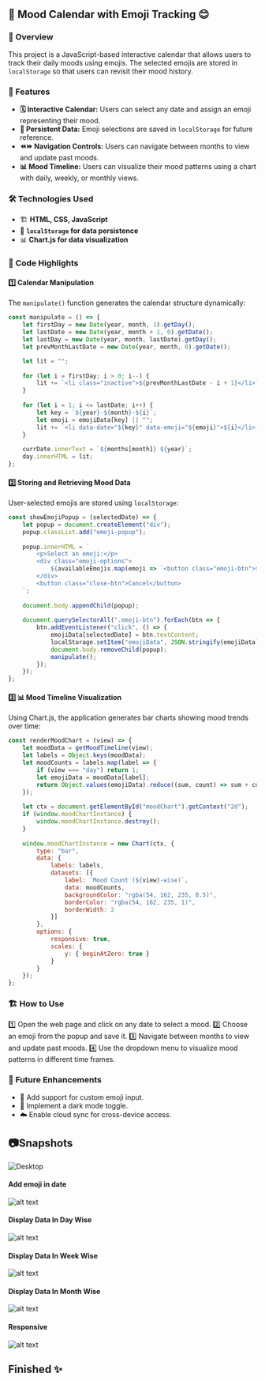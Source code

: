 ## 📅 Mood Calendar with Emoji Tracking 😊

### 🎯 Overview
This project is a JavaScript-based interactive calendar that allows users to track their daily moods using emojis. The selected emojis are stored in `localStorage` so that users can revisit their mood history.

### 🌟 Features
- **🗓 Interactive Calendar:** Users can select any date and assign an emoji representing their mood.
- **💾 Persistent Data:** Emoji selections are saved in `localStorage` for future reference.
- **⏪⏩ Navigation Controls:** Users can navigate between months to view and update past moods.
- **📊 Mood Timeline:** Users can visualize their mood patterns using a chart with daily, weekly, or monthly views.

### 🛠 Technologies Used
- 🏗 **HTML, CSS, JavaScript**
- 💾 **`localStorage` for data persistence**
- 📊 **Chart.js for data visualization**

### 📝 Code Highlights
#### 1️⃣ **Calendar Manipulation**
The `manipulate()` function generates the calendar structure dynamically:
```js
const manipulate = () => {
    let firstDay = new Date(year, month, 1).getDay();
    let lastDate = new Date(year, month + 1, 0).getDate();
    let lastDay = new Date(year, month, lastDate).getDay();
    let prevMonthLastDate = new Date(year, month, 0).getDate();

    let lit = "";
    
    for (let i = firstDay; i > 0; i--) {
        lit += `<li class="inactive">${prevMonthLastDate - i + 1}</li>`;
    }
    
    for (let i = 1; i <= lastDate; i++) {
        let key = `${year}-${month}-${i}`;
        let emoji = emojiData[key] || "";
        lit += `<li data-date="${key}" data-emoji="${emoji}">${i}</li>`;
    }
    
    currDate.innerText = `${months[month]} ${year}`;
    day.innerHTML = lit;
};
```
#### 2️⃣ **Storing and Retrieving Mood Data**
User-selected emojis are stored using `localStorage`:
```js
const showEmojiPopup = (selectedDate) => {
    let popup = document.createElement("div");
    popup.classList.add("emoji-popup");
    
    popup.innerHTML = `
        <p>Select an emoji:</p>
        <div class="emoji-options">
            ${availableEmojis.map(emoji => `<button class="emoji-btn">${emoji}</button>`).join("")}
        </div>
        <button class="close-btn">Cancel</button>
    `;
    
    document.body.appendChild(popup);
    
    document.querySelectorAll(".emoji-btn").forEach(btn => {
        btn.addEventListener("click", () => {
            emojiData[selectedDate] = btn.textContent;
            localStorage.setItem("emojiData", JSON.stringify(emojiData));
            document.body.removeChild(popup);
            manipulate();
        });
    });
};
```
#### 3️⃣ **📊 Mood Timeline Visualization**
Using Chart.js, the application generates bar charts showing mood trends over time:
```js
const renderMoodChart = (view) => {
    let moodData = getMoodTimeline(view);
    let labels = Object.keys(moodData);
    let moodCounts = labels.map(label => {
        if (view === "day") return 1;
        let emojiData = moodData[label];
        return Object.values(emojiData).reduce((sum, count) => sum + count, 0);
    });
    
    let ctx = document.getElementById("moodChart").getContext("2d");
    if (window.moodChartInstance) {
        window.moodChartInstance.destroy();
    }
    
    window.moodChartInstance = new Chart(ctx, {
        type: "bar",
        data: {
            labels: labels,
            datasets: [{
                label: `Mood Count (${view}-wise)`,
                data: moodCounts,
                backgroundColor: "rgba(54, 162, 235, 0.5)",
                borderColor: "rgba(54, 162, 235, 1)",
                borderWidth: 2
            }]
        },
        options: {
            responsive: true,
            scales: {
                y: { beginAtZero: true }
            }
        }
    });
};
```

### 🏗 How to Use
1️⃣ Open the web page and click on any date to select a mood.
2️⃣ Choose an emoji from the popup and save it.
3️⃣ Navigate between months to view and update past moods.
4️⃣ Use the dropdown menu to visualize mood patterns in different time frames.

### 🔮 Future Enhancements
- 📝 Add support for custom emoji input.
- 🌙 Implement a dark mode toggle.
- ☁️ Enable cloud sync for cross-device access.

## 📷Snapshots


![Desktop](image.png)

#### Add emoji in date

![alt text](image-4.png)
#### Display Data In Day Wise
![alt text](image-1.png)

#### Display Data In Week Wise
![alt text](image-2.png)

#### Display Data In Month Wise
![alt text](image-3.png)

#### Responsive
![alt text](image-5.png)


## Finished ✨